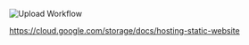 ![Upload Workflow](https://github.com/aefhm/blog/actions/workflows/main.yml/badge.svg)

https://cloud.google.com/storage/docs/hosting-static-website
